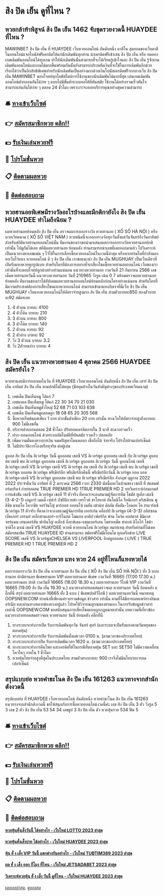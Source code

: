 # สิง ปิด เย็น ดูที่ไหน ?
## หวยกล้าท้าพิสูจน์ สิง ปิด เย็น 1462 จับชุดรวยงวดนี้ HUAYDEE ที่ไหน ?
MAWINBET สิง ปิด เย็น ที่ HUAYDEE เว็บหวยออนไลน์ อันดับหนึ่ง คาสิโน สุดยอดของเว็บคาสิโนออนไลน์แจกโบนัสฟรีเครดิตให้แก่นักเดิมพันทุกท่าน นำเครดิตฟรีเข้าเล่น สิง ปิด เย็น หรือ ทดลองเกมเดิมพันออนไลน์ได้ทุกเกม ทำให้นักเดิมพันนั้นสามารถที่จะได้เรียนรู้เข้าใจและ สิง ปิด เย็น รู้จักเกมเดิมพันออนไลน์และเกมได้มากขึ้นพร้อมกันนั้นยังสามารถประหยัดเงินที่จะใช้ในการเดิมพันอีกด้วย เรียกได้ว่าเป็นอีกสิทธิพิเศษสำหรับนักเดิมพันเป็นอย่างมากด้วยเงินโบนัสเครดิตฟรีจากทางเว็บ สิง ปิด เย็น MAWINBET ตอบโจทย์ทุกไลฟ์สไตล์การใช้งานของนักเดิมพันได้มากที่สุด เล่นเกมเดิมพันออนไลน์ฝากถอนกันได้ง่าย ๆ แบบไม่มีขั้นต่ำระบบออโต้ที่ทันสมัย ใช้งานได้อย่างรวดเร็วทันใจ สามารถเล่นกันได้ง่าย ๆ ตลอด 24 ชั่วโมง เพราะเราจะคอยบริการคุณอย่างสุดความสามารถ

## 🛎 [ทางเข้าเว็บไซต์](https://bit.ly/3BG5bNw)
## 👉 [สมัครสมาชิกหวย คลิก!!](https://bit.ly/3BG5bNw)
## 💵 [รับเงินเล่นหวยฟรี](https://bit.ly/3C3mvgS)
## 👑 [โปรโมชั่นหวย](https://bit.ly/3C3mvgS)
## 📋 [ติดตามผลหวย](https://bit.ly/3C3mvgS)
## 📱 [ติดต่อสอบถาม](https://bit.ly/3C3mvgS)

## หวยฮานอยพิเศษมีรางวัลอะไรบ้างและมีกติกายังไง สิง ปิด เย็น HUAYDEE ทำไมถึงนิยม ?
ผลหวยฮานอยย้อนหลัง สิง ปิด เย็น ตรวจผลการออกรางวัล หวยฮานอย ( XỔ SỐ HÀ NỘI ) หรือ หวยเวียดนาม ( XỔ SỐ VIỆT NAM ) หวยชนิดนี้จะออกอรางวัลทุกวันตั้งแต่วันจันทร์ถึงวันอาทิตย์ สำหรับสถิติหวยฮานอยออนไลน์นั้น ทีมงานของเราขอนำมาเสนอผลการออกรางวัลหวยฮานอยปกติเท่านั้น ไปดูกันได้เลย
สถิติผลหวยฮานอย ย้อนหลัง ท่านสามารถนำเลขที่เคยออกมาแล้ว ไปวิเคราะห์เป็นแนวทางหาเลขแม่น ๆ ไว้ใช้ในการเลือกซื้อหวยออนไลน์ในงวดนี้ล่าสุด หรือหากท่านใดที่กำลังมองหาเว็บไว้แทง หวยออนไลน์ ดี ๆ สิง ปิด เย็น เราขอแนะนำ สิง ปิด เย็น MUGHUAY เป็นเว็บเดียวที่เปิดรับแทงหวยทุกรูปแบบ สำหรับใครที่ต้องการอยากที่จะเสี่ยงโชคซื้อหวยฮานอยออนไลน์ เว็บของเราเท่านั้นที่จะตอบโจทย์ลูกค้าอย่างท่านแน่นอน
แนวทางหวยฮานอย งวดวันที่ 21 กันยายน 2566 เลขเด็ดหวยฮานอยวันนี้ แนวทางหวยฮานอย วันที่ 210965 วิ่งรูด เน้น 0 7 พร้อมตรวจผลหวยฮานอยย้อนหลัง ทีมงานของเราได้อัปเดตผลหวยฮานอยออนไลน์ย้อนหลังก่อนใครอย่างแน่นอน สำหรับใครที่มีความประสงค์ต้องการเสี่ยงโชคแทงหวยออนไลน์ สามารถเข้ามาแทงกับเราที่นี่เว็บ สิง ปิด เย็น MUGHUAY เว็บแทงหวยออนไลน์ให้อัตราจ่ายสูงมาก สิง ปิด เย็น สามตัวบาทละ850 สองตัวบาทละ92 สมัครเลย
1. 4 ตัวบน บาทละ 4100
2. 4 ตัวโต๊ด บาทละ 210
3. 3 ตัวบน บาทละ 800
4. 3 ตัวโต๊ด บาทละ 140
5. 2 ตัวบน บาทละ 92
6. 2 ตัวล่าง บาทละ 92
7. วิ่ง 3 ตัวบน บาทละ 3.2
8. วิ่ง 2ตัวบนล่าง บาทละ 4

## สิง ปิด เย็น แนวทางหวยฮานอย 4 ตุลาคม 2566 HUAYDEE สมัครยังไง ?
หวยฮานอยมีการออกผลในวัน ที่ HUAYDEE เว็บหวยออนไลน์ อันดับหนึ่ง สิง ปิด เย็น เสาร์ สิง ปิด เย็น อาทิตย์ สิง ปิด เย็น ตามปกติไม่ได้หยุด (มีหยุดบ้างในวันสำคัญต่างๆของประเทศเวียดนาม)
1. เลขเด็ด ฝันเห็นหมู ได้แก่ 7
2. เลขมงคล ฝันเห็นหมู ได้แก่ 22 30 34 70 21 030
3. เลขเด็ด ฝันเห็นหมูตัวใหญ่ 52 68 71 03 103 638
4. เลขเด็ด ฝันเห็นหมูคลอดลูก 18 08 65 20 305 568
5. ซื้อหวยเริ่มต้นแค่เพียง 1 บาท ฝากขั้นต่ำเพียง 20 บาท เท่านั้น ทางเว็บให้อัตราจ่ายสูงถึงบาทละ 900 ไม่มีเลขอั้น
6. บริการฝากถอนตลอด 24 ชั่วโมง ปรับยอดเครดิตภายใน 3 นาที สะดวกรวดเร็ว
7. ฝาก-ถอนออนไลน์ ด้วยระบบอัตโนมัติที่ทันสมัย รวดเร็ว ปลอดภัย
8. เพิ่มความมั่นคงทางการเงิน หมดปัญหาโดนหลอก เชื่อถือได้ จ่ายจริง โปร่งใสล้านเปอร์เซ็นต์
9. ไม่มีประวัติการโกงหรือทุจริต ต่อผู้เล่น

ดูบอล สิง ปิด เย็น ลิเวอร์พูล วันนี้ ดูบอลสด เชลซี VS ลิเวอร์พูล ดูบอลสด เชลซี กับ ลิเวอร์พูล ดูบอลสด เชลซี พบ ลิเวอร์พูล ดูบอลสด เชลซี ลิเวอร์พูล ดูบอลสด ลิเวอร์พูล วันนี้ ดูออนไลน์ เชลซี ลิเวอร์พูล เชลซี VS ลิเวอร์พูล เชลซี VS ลิเวอร์พูล สด เชลซี กับ ลิเวอร์พูล เชลซี พบ ลิเวอร์พูล เชลซี ลิเวอร์พูล บอลสด ลิเวอร์พูล พรีเมียร์ลีก พรีเมียร์ลีกคืนนี้ พรีเมียร์ลีกวันนี้ ลิเวอร์พูล บอล บอล ลิเวอร์พูล
เชลซี VS ลิเวอร์พูล
ดูบอลสด เชลซี พบ ลิเวอร์พูล พรีเมียร์ลีก อังกฤษ ฤดูกาล 2022 2022 ประจำคืนวัน อาทิตย์ ที่ 2 มกราคม 2566 เวลา 2330 นัดนี้แตะในบ้านของ เชลซี ที่ สแตมฟอร์ดบริดจ์ ถ่ายทอดสด TRUE PREMIER HD 1TRUE PREMIER HD 2
บทวิเคราะห์ก่อนเกมส์การแข่งขัน เชลซี VS ลิเวอร์พูล
เชลซี 11 ตัวจริง ที่คาดว่าจะลงสนามผู้จัดการทีม โธมัส ทูเคิ่ล
เชลซี (3-4-2-1) เอดูอาร์ เมนดี้ เซซ่าร์ อัซปิลิกวยต้า เทรโวห์ ชาโลบาห์ อันโตนิโอ รือดิเกอร์ คริสเตียน พูลิซิช มาเตโอ โควาซิช จอร์จินโญ่ มาร์กอส อลอนโซ่ เมสัน เม้าน์ท คัลลัม ฮัดสัน-โอดอย ไค ฮาแวร์ตซ์
ลิเวอร์พูล 11 ตัวจริง ที่คาดว่าจะลงสนามผู้จัดการทีม เยอร์เก้น คล็อปป์
ลิเวอร์พูล (4-3-3) อลิสซอน เบ็คเกอร์ เทรนท์ อเล็กซานเดอร์-อาร์โนลด์ โฌแอล มาติป เฟอร์กิล ฟาน ไดจ์ค คอสตาส ซิมิคาส จอร์แดน เฮนเดอร์สัน ฟาบินโญ่ อเล็กซ์ อ็อกซ์เลด-แชมเบอร์เลน โมฮาเหม็ด ซาลาห์ ดิโอโก้ โชต้า ซาดิโอ มาเน่
เชลซี VS HUAYDEE หวยดี หวยออนไลน์ ลิเวอร์พูล
หมายเหตุ สำหรับท่านที่ไม่เคยสมัครสมาชิค TRUE HUAYDEE ID ท่านสามารถ สมัครฟรีไม่มีเงื่อนไข ทุกเครือข่าย
LIVE SCORE เชลซี VS ลิเวอร์พูลCHELSEA VS LIVERPOOL
ลิงค์ดูบอลสด ( LIVE )
TRUE PREMIER HD 1
 TRUE PREMIER HD 2 

## สิง ปิด เย็น สมัครเว็บหวย แทง หวย 24 อยู่ที่ไหนก็แทงหวยได้
ผลการออกรางวัล สิง ปิด เย็น หวยฮานอย สิง ปิด เย็น ( XỔ สิง ปิด เย็น SỐ HÀ NỘI ) ทั้ง 3 แบบ ฮานอย ปกติฮานอย พิเศษฮานอย VIP
ผลหวยฮานอย พิเศษ งวดวันที่ 16665 (17.00 17.30 น.)
ผลหวยฮานอย ปกติ งวดวันที่ 16665 (18.00 18.30 น.)
ผลหวยฮานอย วีไอพี VIP งวดวันที่ 16665 (19.00 สิง ปิด เย็น 19.30 น.)
 แนวทางถ่ายทอดสดตรวจผล หวยฮานอย วันนี้ ย้อนหลัง คลิ๊กที่นี่ 
สรุป ผลหวยฮานอย 16665 ทั้ง 3 แบบ ( พิเศษปกติวีไอพี ) ผลหวยฮานอยวันนี้
หมายเหตุ OOPSNEW.COM ทำหน้าที่เพียงแค่รวบรวมข้อมูล ข่าวสาร เท่านั้น ตามที่ได้มีการเผยแพร่ทางอินเตอร์เน็ท และผ่านทางหลายช่องทางอยู่แล้ว โปรดใช้วิจารณญาณของท่านเอง ในการรับข้อมูลข่าวสารเหล่านี้ OOPSNEW.COM ขอสนับสนุนการเสี่ยงโชคแบบถูกกฎหมายเท่านั้น
บทความที่เกี่ยวข้อง
แนวทางถ่ายทอดสดตรวจผล หวยฮานอย วันนี้ ย้อนหลัง คลิ๊กที่นี่
1. ทางระบบจะทำการเปิด รับการเดิมพันทุกวัน จันทร์ ศุกร์ (และระบบจะปิดรับแทงตามวันหยุดของตลาดหุ้น)
2. ทางระบบจะทำการเปิด รับการเดิมพันตั้งแต่เวลา 0100 น. (ตามเวลาของประเทศไทย)
3. ทางระบบจะทำการปิด รับการเดิมพันเวลา 1620 น. (ตามเวลาของประเทศไทย)
4. ทางระบบจะทำการคืนโพย และเครดิตให้ในกรณีที่ตลาดหุ้น SET และ SET50 ไม่มีความเคลื่อนไหวใดๆ ภายใน 1 ชั่วโมง
5. หวยหุ้นไทยจ่ายสูงที่สุดในประเทศไทย สามตัวตรงบาทละ 900 เราจึงไม่มีนโยบายการลดเปอร์เซ็นต์

## สรุปแบบย่อ หวยคำชะโนด สิง ปิด เย็น 161263 แนวทางจากสำนักดังงวดนี้
สรุปแบบย่อ ที่ HUAYDEE เว็บหวยออนไลน์ อันดับหนึ่ง หวยคำชะโนด สิง ปิด เย็น 161263 แนวทางจากสำนักดังงวดนี้ ขอให้สนุกกับการซื้อหวยออนไลน์งวดนี้ค่ะ
เลข สิง ปิด เย็น 3 ตัว
วิ่งรูด 5 3
เลข 2 ตัว สิง ปิด เย็น 53 54 34
เลขธูป 3 สิง ปิด เย็น ตัว หวยลุ้นรวย 534
ฟัน 5

## 🛎 [ทางเข้าเว็บไซต์](https://bit.ly/3BG5bNw)
## 👉 [สมัครสมาชิกหวย คลิก!!](https://bit.ly/3BG5bNw)
## 💵 [รับเงินเล่นหวยฟรี](https://bit.ly/3C3mvgS)
## 👑 [โปรโมชั่นหวย](https://bit.ly/3C3mvgS)
## 📋 [ติดตามผลหวย](https://bit.ly/3C3mvgS)
## 📱 [ติดต่อสอบถาม](https://bit.ly/3C3mvgS)

#### [หวยหุ้นฮั่งเส็งวันนี้ ได้อย่างไร - เว็บใหม่ LOTTO 2023 ล่าสุด](https://atom.io/themes/หวยหุ้นฮั่งเส็งวันนี้%20ได้อย่างไร%20-%20เว็บใหม่%20lotto%202023%20ล่าสุด)
#### [หวยหุ้นฮั่งเส็งบ่าย ได้อย่างไร - เว็บใหม่ HUAYDEE 2023 ล่าสุด](https://atom.io/themes/หวยหุ้นฮั่งเส็งบ่าย%20ได้อย่างไร%20-%20เว็บใหม่%20huaydee%202023%20ล่าสุด)
#### [หุ้น ฮั่ ง เส็ง VIP วันนี้ แตกต่างกันอย่างไร - เว็บใหม่ TUBTIM389 2023 ล่าสุด](https://atom.io/themes/หุ้น%20ฮั่%20ง%20เส็ง%20vip%20วันนี้%20แตกต่างกันอย่างไร%20-%20เว็บใหม่%20tubtim389%202023%20ล่าสุด)
#### [ผล ฮั่ ง เส็ง ออก กี่โมง ที่ไหน - เว็บใหม่ JETSADABET 2023 ล่าสุด](https://atom.io/themes/ผล%20ฮั่%20ง%20เส็ง%20ออก%20กี่โมง%20ที่ไหน%20-%20เว็บใหม่%20jetsadabet%202023%20ล่าสุด)
#### [วิเคราะห์หวยหุ้น ฮั่ ง เส็ง วันนี้ ดูที่ไหน - เว็บใหม่ HUAYDEE 2023 ล่าสุด](https://atom.io/themes/วิเคราะห์หวยหุ้น%20ฮั่%20ง%20เส็ง%20วันนี้%20ดูที่ไหน%20-%20เว็บใหม่%20huaydee%202023%20ล่าสุด)

[ผลบอลล่าสุด](https://siamsport.tv "ผลบอลล่าสุด"), [ดูบอลสด](https://siamsport.tv/ดูบอลสด "ดูบอลสด")